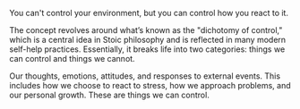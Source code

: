 You can't control your environment, but you can control how you react to it. 

The concept revolves around what’s known as the "dichotomy of control," which is a central idea in Stoic philosophy and is reflected in many modern self-help practices. Essentially, it breaks life into two categories: things we can control and things we cannot.


Our thoughts, emotions, attitudes, and responses to external events. This includes how we choose to react to stress, how we approach problems, and our personal growth. These are things we can control.
